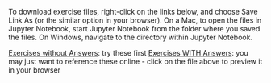 To download exercise files, right-click on the links below, and choose Save Link As (or the similar option in your browser).  On a Mac, to open the files in Jupyter Notebook, start Jupyter Notebook from the folder where you saved the files.  On Windows, navigate to the directory within Jupyter Notebook.

[Exercises without Answers](https://raw.githubusercontent.com/nuitrcs/pythonworkshops/master/intropython/Part_1/p1_exercises.ipynb): try these first
[Exercises WITH Answers](https://raw.githubusercontent.com/nuitrcs/pythonworkshops/master/intropython/Part_1/p1_exercises_with_answers.ipynb): you may just want to reference these online - click on the file above to preview it in your browser
